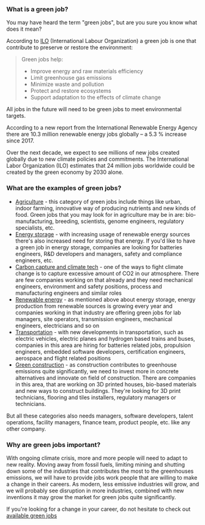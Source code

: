 ### What is a green job?

You may have heard the term "green jobs", but are you sure you know what does it mean?

According to [ILO](https://www.ilo.org/global/topics/green-jobs/news/WCMS_220248/lang--en/index.htm "International Labour Organization") (International Labour Organization) a green job is one that contribute to preserve or restore the environment:

>Green jobs help:
>* Improve energy and raw materials efficiency
>* Limit greenhouse gas emissions
>* Minimize waste and pollution
>* Protect and restore ecosystems
>* Support adaptation to the effects of climate change

All jobs in the future will need to be green jobs to meet environmental targets.

According to a new report from the International Renewable Energy Agency there are 10.3 million renewable energy jobs globally﻿ – a 5.3 % increase since 2017.

Over the next decade, we expect to see millions of new jobs created globally due to new climate policies and commitments. The International Labor Organization (ILO) estimates that 24 million jobs worldwide could be created by the green economy by 2030 alone.

### What are the examples of green jobs?

* [Agriculture](https://workingreen.jobs/offers/category/agritech "Agritech jobs") - this category of green jobs include things like urban, indoor farming, innovative way of producing nutrients and new kinds of food. Green jobs that you may look for in agriculture may be in are: bio-manufacturing, breeding, scientists, genome engineers, regulatory specialists, etc.
* [Energy storage](https://workingreen.jobs/offers/category/energy "Green jobs in energy storage") - with increasing usage of renewable energy sources there's also increased need for storing that energy. If you'd like to have a green job in energy storage, companies are looking for batteries engineers, R&D developers and managers, safety and compliance engineers, etc.
* [Carbon capture and climate tech](https://workingreen.jobs/offers/category/climate "Carbon capture and climate tech") - one of the ways to fight climate change is to capture excessive amount of CO2 in our atmosphere. There are few companies working on that already and they need mechanical engineers, environment and safety positions, process and manufacturing engineers and similar roles
* [Renewable energy](https://workingreen.jobs/offers/category/renewables "Green jobs in renewable energy") - as mentioned above about energy storage, energy production from renewable sources is growing every year and companies working in that industry are offering green jobs for lab managers, site operators, transmission engineers, mechanical engineers, electricians and so on
* [Transportation](https://workingreen.jobs/offers/category/transportation "Green jobs in transportation") - with new developments in transportation, such as electric vehicles, electric planes and hydrogen based trains and buses, companies in this area are hiring for batteries related jobs, propulsion engineers, embedded software developers, certification engineers, aerospace and flight related positions
* [Green construction](https://workingreen.jobs/offers/category/housing "Green jobs in housing") - as construction contributes to greenhouse emissions quite significantly, we need to invest more in concrete alternatives and innovate on field of construction. There are companies in this area, that are working on 3D printed houses, bio-based materials and new ways to construct buildings. They're looking for 3D print technicians, flooring and tiles installers, regulatory managers or technicians. 


But all these categories also needs managers, software developers, talent operations, facility managers, finance team, product people, etc. like any other company.


### Why are green jobs important?
With ongoing climate crisis, more and more people will need to adapt to new reality. Moving away from fossil fuels, limiting mining and shutting down some of the industries that contributes the most to the greenhouses emissions, we will have to provide jobs work people that are willing to make a change in their careers. 
As modern, less emissive industries will grow, and we will probably see disruption in more industries, combined with new inventions it may grow the market for green jobs quite significantly.

If you're looking for a change in your career, do not hesitate to check out [available green jobs](https://workingreen.jobs/offers "Green jobs")